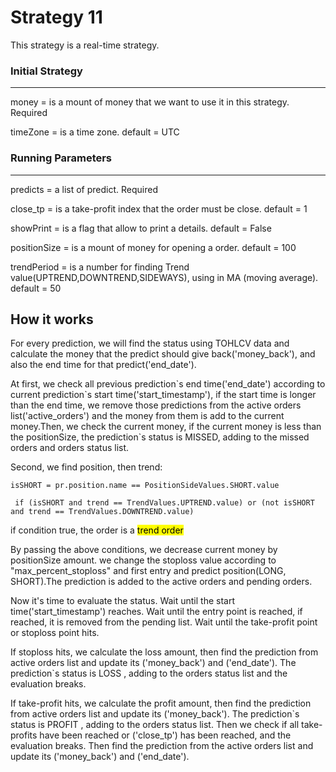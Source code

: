 # Strategy 11

This strategy is a real-time strategy.
### Initial Strategy
---
money = is a mount of money that we want to use it in this strategy. Required

timeZone =  is a time zone. default = UTC

### Running Parameters
---

predicts = a list of predict. Required

close_tp =  is a take-profit index that the order must be close. default = 1

showPrint = is a flag that allow to print a details. default = False

positionSize = is a mount of money for opening a order. default = 100

trendPeriod = is a number for finding Trend value(UPTREND,DOWNTREND,SIDEWAYS), using in MA (moving average). default = 50

## How it works
For every prediction, we will find the status using TOHLCV data and calculate the money that the predict should give back('money_back'), and also the end time for that predict('end_date').

At first, we check all previous prediction\`s end time('end_date') according to current prediction\`s start time('start_timestamp'), if the start time is longer than the end time, we remove those predictions from the active orders list('active_orders') and the money from them is add to the current money.Then, we check the current money, if the current money is less than the positionSize, the prediction`s status is MISSED, adding to the missed orders and orders status list.

Second, we find position, then trend:

`isSHORT = pr.position.name == PositionSideValues.SHORT.value`

` if (isSHORT and trend == TrendValues.UPTREND.value) or (not isSHORT and trend == TrendValues.DOWNTREND.value)`

if condition true, the order is a <mark>trend order</mark>

By passing the above conditions, we decrease current money by positionSize amount. we change the stoploss value according to "max_percent_stoploss" and first entry and predict position(LONG, SHORT).The prediction is added to the active orders and pending orders.

Now it's time to evaluate the status. Wait until the start time('start_timestamp') reaches. Wait until the entry point is reached, if reached, it is removed from the pending list. Wait until the take-profit point or stoploss point hits.

If stoploss hits, we calculate the loss amount, then find the prediction from active orders list and update its ('money_back') and ('end_date'). The prediction\`s status is LOSS , adding to the orders status list and the evaluation breaks.

If take-profit hits, we calculate the profit amount, then find the prediction from active orders list and update its ('money_back'). The prediction\`s status is PROFIT , adding to the orders status list. Then we check if all take-profits have been reached or ('close_tp') has been reached, and the evaluation breaks. Then find the prediction from the active orders list and update its ('money_back') and ('end_date').




   